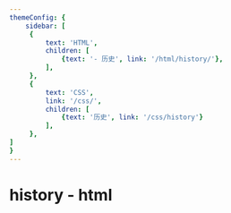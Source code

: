 ```yaml
---
themeConfig: {
    sidebar: [
     {
         text: 'HTML',
         children: [
             {text: '- 历史', link: '/html/history/'},
         ],
     },
     {
         text: 'CSS',
         link: '/css/',
         children: [
             {text: '历史', link: '/css/history'}
         ],
     },
]   
}
---
```

# history - html